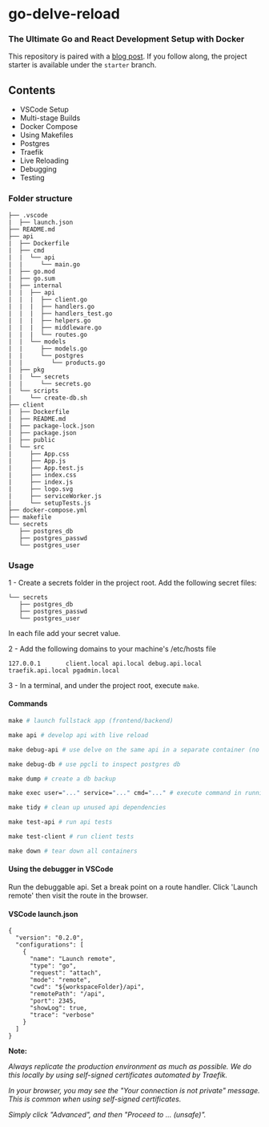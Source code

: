 # go-delve-reload

### The Ultimate Go and React Development Setup with Docker

This repository is paired with a [blog post](https://blog.ivorscott.com/ultimate-go-development-with-docker). If you follow along, the project starter is available under the `starter` branch.

## Contents

- VSCode Setup
- Multi-stage Builds
- Docker Compose
- Using Makefiles
- Postgres
- Traefik
- Live Reloading
- Debugging
- Testing

### Folder structure

```
├── .vscode
|  ├── launch.json
├── README.md
├── api
|  ├── Dockerfile
|  ├── cmd
|  |  └── api
|  |     └── main.go
|  ├── go.mod
|  ├── go.sum
|  ├── internal
|  |  ├── api
|  |  |  ├── client.go
|  |  |  ├── handlers.go
|  |  |  ├── handlers_test.go
|  |  |  ├── helpers.go
|  |  |  ├── middleware.go
|  |  |  └── routes.go
|  |  └── models
|  |     ├── models.go
|  |     └── postgres
|  |        └── products.go
|  ├── pkg
|  |  └── secrets
|  |     └── secrets.go
|  └── scripts
|     └── create-db.sh
├── client
|  ├── Dockerfile
|  ├── README.md
|  ├── package-lock.json
|  ├── package.json
|  ├── public
|  └── src
|     ├── App.css
|     ├── App.js
|     ├── App.test.js
|     ├── index.css
|     ├── index.js
|     ├── logo.svg
|     ├── serviceWorker.js
|     └── setupTests.js
├── docker-compose.yml
├── makefile
└── secrets
   ├── postgres_db
   ├── postgres_passwd
   └── postgres_user
```

### Usage

1 - Create a secrets folder in the project root.
Add the following secret files:

```
└── secrets
   ├── postgres_db
   ├── postgres_passwd
   └── postgres_user
```

In each file add your secret value.

2 - Add the following domains to your machine's /etc/hosts file

```
127.0.0.1       client.local api.local debug.api.local traefik.api.local pgadmin.local
```

3 - In a terminal, and under the project root, execute `make`.

#### Commands

```makefile
make # launch fullstack app (frontend/backend)

make api # develop api with live reload

make debug-api # use delve on the same api in a separate container (no live reload)

make debug-db # use pgcli to inspect postgres db

make dump # create a db backup

make exec user="..." service="..." cmd="..." # execute command in running container

make tidy # clean up unused api dependencies

make test-api # run api tests

make test-client # run client tests

make down # tear down all containers

```

#### Using the debugger in VSCode

Run the debuggable api. Set a break point on a route handler. Click 'Launch remote' then visit the route in the browser.

#### VSCode launch.json

```
{
  "version": "0.2.0",
  "configurations": [
    {
      "name": "Launch remote",
      "type": "go",
      "request": "attach",
      "mode": "remote",
      "cwd": "${workspaceFolder}/api",
      "remotePath": "/api",
      "port": 2345,
      "showLog": true,
      "trace": "verbose"
    }
  ]
}

```

**Note:**

_Always replicate the production environment as much as possible. We do this locally by using self-signed certificates automated by Traefik._

_In your browser, you may see the "Your connection is not private" message. This is common when using self-signed certificates._

_Simply click "Advanced", and then "Proceed to ... (unsafe)"._
